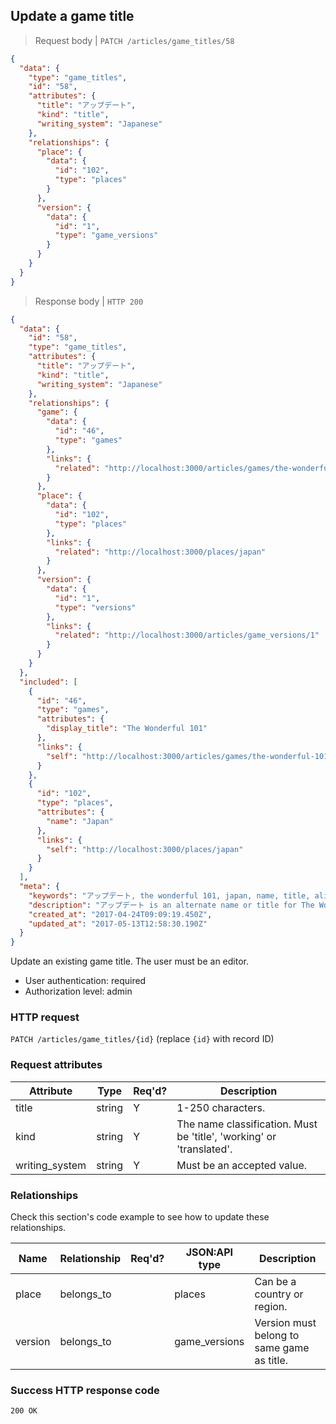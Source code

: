 ## <a name="game_titles_update"></a>Update a game title

> Request body | `PATCH /articles/game_titles/58`

```JSON
{
  "data": {
    "type": "game_titles",
    "id": "58",
    "attributes": {
      "title": "アップデート",
      "kind": "title",
      "writing_system": "Japanese"
    },
    "relationships": {
      "place": {
        "data": {
          "id": "102",
          "type": "places"
        }
      },
      "version": {
        "data": {
          "id": "1",
          "type": "game_versions"
        }
      }
    }
  }
}
```

> Response body | `HTTP 200`

```JSON
{
  "data": {
    "id": "58",
    "type": "game_titles",
    "attributes": {
      "title": "アップデート",
      "kind": "title",
      "writing_system": "Japanese"
    },
    "relationships": {
      "game": {
        "data": {
          "id": "46",
          "type": "games"
        },
        "links": {
          "related": "http://localhost:3000/articles/games/the-wonderful-101"
        }
      },
      "place": {
        "data": {
          "id": "102",
          "type": "places"
        },
        "links": {
          "related": "http://localhost:3000/places/japan"
        }
      },
      "version": {
        "data": {
          "id": "1",
          "type": "versions"
        },
        "links": {
          "related": "http://localhost:3000/articles/game_versions/1"
        }
      }
    }
  },
  "included": [
    {
      "id": "46",
      "type": "games",
      "attributes": {
        "display_title": "The Wonderful 101"
      },
      "links": {
        "self": "http://localhost:3000/articles/games/the-wonderful-101"
      }
    },
    {
      "id": "102",
      "type": "places",
      "attributes": {
        "name": "Japan"
      },
      "links": {
        "self": "http://localhost:3000/places/japan"
      }
    }
  ],
  "meta": {
    "keywords": "アップデート, the wonderful 101, japan, name, title, alias, dbljump, video games, pc games, gaming",
    "description": "アップデート is an alternate name or title for The Wonderful 101. Learn more at Dbljump, the video game reference.",
    "created_at": "2017-04-24T09:09:19.450Z",
    "updated_at": "2017-05-13T12:58:30.190Z"
  }
}
```

Update an existing game title. The user must be an editor.

* User authentication: required
* Authorization level: admin

### HTTP request

`PATCH /articles/game_titles/{id}` (replace `{id}` with record ID)

### Request attributes

Attribute | Type | Req'd? | Description
--------- | ---- | ------ | -----------
title | string | Y | 1-250 characters.
kind | string | Y | The name classification. Must be 'title', 'working' or 'translated'.
writing_system | string | Y | Must be an accepted value.

### Relationships

Check this section's code example to see how to update these relationships.

Name | Relationship | Req'd? | JSON:API type | Description
---- | ------------ | ------ | ------------- | -----------
place | belongs_to | | places | Can be a country or region.
version | belongs_to | | game_versions | Version must belong to same game as title.

### Success HTTP response code

`200 OK`
